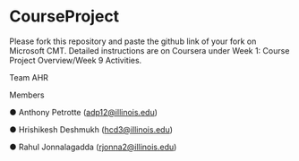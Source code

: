# CourseProject

Please fork this repository and paste the github link of your fork on Microsoft CMT. Detailed instructions are on Coursera under Week 1: Course Project Overview/Week 9 Activities.

Team AHR

Members

●	Anthony Petrotte (adp12@illinois.edu)

●	Hrishikesh Deshmukh (hcd3@illinois.edu)

●	Rahul Jonnalagadda (rjonna2@illinois.edu)
